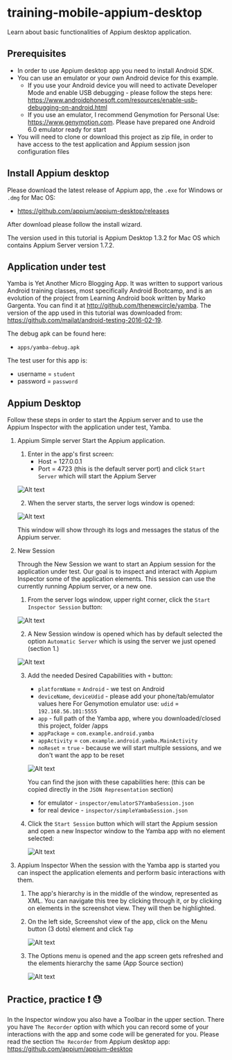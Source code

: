 # training-mobile-appium-desktop
Learn about basic functionalities of Appium desktop application.

## Prerequisites
* In order to use Appium desktop app you need to install Android SDK.
* You can use an emulator or your own Android device for this example. 
    * If you use your Android device you will need to activate Developer Mode and enable USB debugging - please follow the steps here:
      https://www.androidphonesoft.com/resources/enable-usb-debugging-on-android.html
    * If you use an emulator, I recommend Genymotion for Personal Use: https://www.genymotion.com. Please have prepared one Android 6.0 emulator ready for start
* You will need to clone or download this project as zip file, in order to have access to the test application and Appium session json configuration files

## Install Appium desktop
Please download the latest release of Appium app, the `.exe` for Windows or `.dmg` for Mac OS:
* https://github.com/appium/appium-desktop/releases

After download please follow the install wizard.

The version used in this tutorial is Appium Desktop 1.3.2 for Mac OS which contains Appium Server version 1.7.2.

## Application under test
Yamba is Yet Another Micro Blogging App. It was written to support various Android training classes, most specifically Android Bootcamp, and is an evolution of the project from Learning Android book written by Marko Gargenta. You can find it at http://github.com/thenewcircle/yamba. The version of the app used in this tutorial was downloaded from: https://github.com/mailat/android-testing-2016-02-19.

The debug apk can be found here:
* `apps/yamba-debug.apk`

The test user for this app is:
* username = `student`
* password = `password`

## Appium Desktop
Follow these steps in order to start the Appium server and to use the Appium Inspector with the application
under test, Yamba.

1. Appium Simple server
    Start the Appium application.
    1. Enter in the app's first screen:
        * Host = 127.0.0.1
        * Port = 4723 (this is the default server port)
        and click `Start Server` which will start the Appium Server

     ![Alt text](screenshots/StartLocalhost.png?raw=true)
    
    2. When the server starts, the server logs window is opened:
  
     ![Alt text](screenshots/StartedLocalhost.png?raw=true)
    
    This window will show through its logs and messages the status of the Appium server.

2. New Session

    Through the New Session we want to start an Appium session for the application under test.
Our goal is to inspect and interact with Appium Inspector some of the application elements. This session can use
the currently running Appium server, or a new one.

    1. From the server logs window, upper right corner, click the `Start Inspector Session` button:
   
     ![Alt text](screenshots/InspectorBtn.png?raw=true)
    
    2. A New Session window is opened which has by default selected the option `Automatic Server`
    which is using the server we just opened (section 1.)
    
     ![Alt text](screenshots/NewSession.png?raw=true)
     
    3. Add the needed Desired Capabilities with `+` button:
        * `platformName` = `Android` - we test on Android
        * `deviceName`, `deviceUdid` - please add your phone/tab/emulator values here
        For Genymotion emulator use: `udid` = `192.168.56.101:5555`
        * `app` - full path of the Yamba app, where you downloaded/closed this project, folder /apps
        * `appPackage` = `com.example.android.yamba`
        * `appActivity` = `com.example.android.yamba.MainActivity`
        * `noReset` = `true` - because we will start multiple sessions, and we don't want the app to be reset
       
        ![Alt text](screenshots/SimpleYambaSession.png?raw=true)
        
        You can find the json with these capabilities here: (this can be copied directly in the `JSON Representation` section)
        * for emulator - `inspector/emulatorS7YambaSession.json`
        * for real device - `inspector/simpleYambaSession.json`
        
     4. Click the `Start Session` button which will start the Appium session and open a new Inspector window to 
     the Yamba app with no element selected:
        
        ![Alt text](screenshots/SimpleYambaSessionStarted.png?raw=true)      
        
3. Appium Inspector
    When the session with the Yamba app is started you can inspect the application elements and perform basic
    interactions with them.
    
    1. The app's hierarchy is in the middle of the window, represented as XML. You can navigate this tree by clicking through it, or by clicking on elements in the screenshot view.
    They will then be highlighted.
 
    2. On the left side, Screenshot view of the app, click on the Menu button (3 dots) element and click `Tap`
   
        ![Alt text](screenshots/MoreOptionsBtn.png?raw=true)      
        
    3. The Options menu is opened and the app screen gets refreshed and the elements hierarchy the same (App Source section)
    
        ![Alt text](screenshots/AfterMoreOptionsBtn.png?raw=true)  
        
        
## Practice, practice :exclamation: :sweat:

In the Inspector window you also have a Toolbar in the upper section. There you have `The Recorder` option with which
you can record some of your interactions with the app and some code will be generated for you.
Please read the section `The Recorder` from Appium desktop app: 
https://github.com/appium/appium-desktop   

